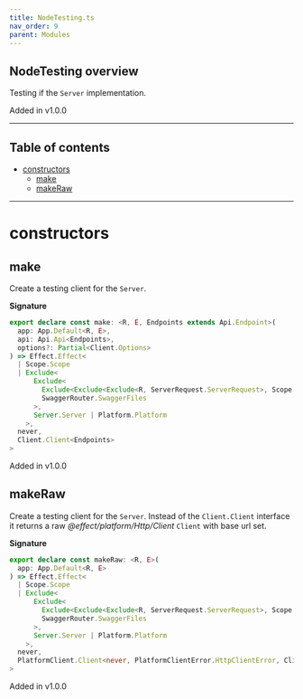 ```yaml
---
title: NodeTesting.ts
nav_order: 9
parent: Modules
---
```


## NodeTesting overview

Testing if the `Server` implementation.

Added in v1.0.0

---

<h2 class="text-delta">Table of contents</h2>

- [constructors](#constructors)
  - [make](#make)
  - [makeRaw](#makeraw)

---

# constructors

## make

Create a testing client for the `Server`.

**Signature**

```ts
export declare const make: <R, E, Endpoints extends Api.Endpoint>(
  app: App.Default<R, E>,
  api: Api.Api<Endpoints>,
  options?: Partial<Client.Options>
) => Effect.Effect<
  | Scope.Scope
  | Exclude<
      Exclude<
        Exclude<Exclude<Exclude<R, ServerRequest.ServerRequest>, Scope.Scope>, SwaggerRouter.SwaggerFiles>,
        SwaggerRouter.SwaggerFiles
      >,
      Server.Server | Platform.Platform
    >,
  never,
  Client.Client<Endpoints>
>
```

Added in v1.0.0

## makeRaw

Create a testing client for the `Server`. Instead of the `Client.Client` interface
it returns a raw _@effect/platform/Http/Client_ `Client` with base url set.

**Signature**

```ts
export declare const makeRaw: <R, E>(
  app: App.Default<R, E>
) => Effect.Effect<
  | Scope.Scope
  | Exclude<
      Exclude<
        Exclude<Exclude<Exclude<R, ServerRequest.ServerRequest>, Scope.Scope>, SwaggerRouter.SwaggerFiles>,
        SwaggerRouter.SwaggerFiles
      >,
      Server.Server | Platform.Platform
    >,
  never,
  PlatformClient.Client<never, PlatformClientError.HttpClientError, ClientResponse.ClientResponse>
>
```

Added in v1.0.0
